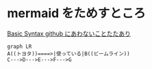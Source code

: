 # mermaid をためすところ
[Basic Syntax github にあわないことたたあり](https://mermaid.js.org/syntax/flowchart.html)
```mermaid
graph LR
A((トヨタ))====>|使っている|B((ビームライン))
C--->D--->E--->F--->G
```
